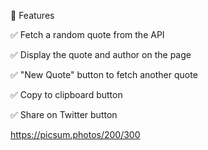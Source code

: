 🚀 Features

✅ Fetch a random quote from the API

✅ Display the quote and author on the page

✅ "New Quote" button to fetch another quote

✅ Copy to clipboard button

✅ Share on Twitter button

https://picsum.photos/200/300
